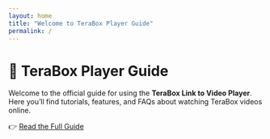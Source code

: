 ```yaml
---
layout: home
title: "Welcome to TeraBox Player Guide"
permalink: /
---
```


# 🚀 TeraBox Player Guide

Welcome to the official guide for using the **TeraBox Link to Video Player**.  
Here you’ll find tutorials, features, and FAQs about watching TeraBox videos online.

👉 [Read the Full Guide](https://github.com/rfbots/teraboxopbot?tab=readme-ov-file#terabox-link-to-video-player--free-online-streaming-tool)
